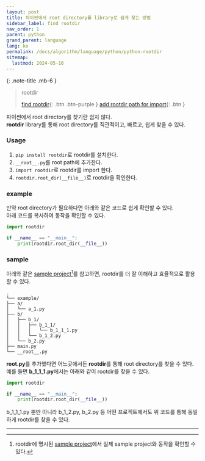 ```yaml
---
layout: post
title: 파이썬에서 root directory를 library로 쉽게 찾는 방법
sidebar_label: find rootdir
nav_order: 1
parent: python
grand_parent: language
lang: ko
permalink: /docs/algorithm/language/python/python-rootdir
sitemap:
  lastmod: 2024-05-16
---
```


{: .note-title .mb-6 }
> rootdir
>
> [find rootdir](/ko/docs/algorithm/language/python/python-rootdir){: .btn .btn-purple }
> [add rootdir path for import](/ko/docs/algorithm/language/python/python-import-rootdir){: .btn }

파이썬에서 root directory를 찾기란 쉽지 않다.  
**rootdir** library를 통해 root directory를 직관적이고, 빠르고, 쉽게 찾을 수 있다.

### Usage

1. `pip install rootdir`로 rootdir를 설치한다.
2. `__root__.py`를 root path에 추가한다.
3. `import rootdir`로 rootdir를 import 한다.
4. `rootdir.root_dir(__file__)`로 rootdir을 확인한다.

### example

만약 root directory가 필요하다면 아래와 같은 코드로 쉽게 확인할 수 있다.  
아래 코드를 복사하여 동작을 확인할 수 있다. 

```python
import rootdir

if __name__ == "__main__":
    print(rootdir.root_dir(__file__))
```

### sample

아래와 같은 <u>sample project</u>[^1]를 참고하면, rootdir를 더 잘 이해하고 효율적으로 활용할 수 있다.

```
.
└── example/
├── a/
│   └── a_1.py
├── b/
│   ├── b_1/
│   │   ├── b_1_1/
│   │   │   └── b_1_1_1.py
│   │   └── b_1_2.py
│   └── b_2.py
├── main.py
└── __root__.py
```

**__root__.py**를 추가했다면 어느곳에서든 **rootdir**를 통해 root directory를 찾을 수 있다.  
예를 들면 **b_1_1_1.py**에서는 아래와 같이 rootdir를 찾을 수 있다.

```python
import rootdir

if __name__ == "__main__":
    print(rootdir.root_dir(__file__))
```

b_1_1_1.py 뿐만 아니라 b_1_2.py, b_2.py 등 어떤 프로젝트에서도 위 코드를 통해 동일하게 rootdir를 찾을 수 있다.

---

[^1]: rootdir에 명시된 [sample project](https://github.com/meansoup/rootdir/tree/main/sample)에서 실제 sample project와 동작을 확인할 수 있다.
